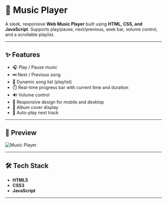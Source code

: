 # 🎵 Music Player

A sleek, responsive **Web Music Player** built using **HTML, CSS, and JavaScript**. Supports play/pause, next/previous, seek bar, volume control, and a scrollable playlist.

---

## ✨ Features

- 🎧 Play / Pause music  
- ⏭️ Next / Previous song  
- 📜 Dynamic song list (playlist)  
- ⏱️ Real-time progress bar with current time and duration  
- 🔊 Volume control  
- 📱 Responsive design for mobile and desktop  
- 📀 Album cover display  
- 🔁 Auto-play next track  

---

## 📸 Preview

![Music Player](https://shubham-220305.github.io/CodeAlpha_Music_Player/)

---

## 🛠️ Tech Stack

- **HTML5**
- **CSS3**
- **JavaScript**

---

